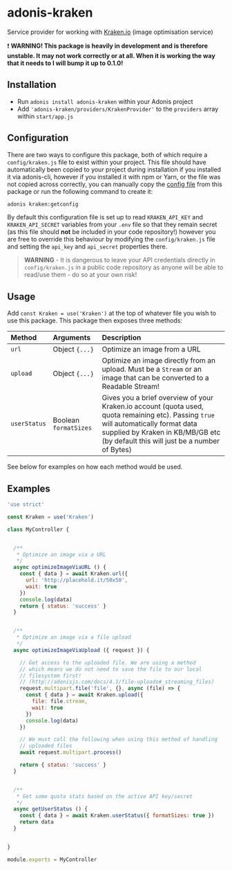 # adonis-kraken

Service provider for working with [Kraken.io](https://www.kraken.io) (image optimisation service)

:exclamation: **WARNING! This package is heavily in development and is therefore unstable. It may not work correctly or at all. When it is working the way that it needs to I will bump it up to 0.1.0!**

## Installation
* Run `adonis install adonis-kraken` within your Adonis project
* Add `'adonis-kraken/providers/KrakenProvider'` to the `providers` array within `start/app.js`

## Configuration
There are two ways to configure this package, both of which require a `config/kraken.js` file to exist within your project. This file should have automatically been copied to your project during installation if you installed it via adonis-cli, however if you installed it with npm or Yarn, or the file was not copied across correctly, you can manually copy the [config file](config/kraken.js) from this package or run the following command to create it:
```bash
adonis kraken:getconfig
```
By default this configuration file is set up to read `KRAKEN_API_KEY` and `KRAKEN_API_SECRET` variables from your `.env` file so that they remain secret (as this file should **not** be included in your code repository!) however you are free to override this behaviour by modifying the `config/kraken.js` file and setting the `api_key` and `api_secret` properties there.

> **WARNING** - It is dangerous to leave your API credentials directly in `config/kraken.js` in a public code repository as anyone will be able to read/use them - do so at your own risk!

## Usage
Add `const Kraken = use('Kraken')` at the top of whatever file you wish to use this package. This package then exposes three methods:

| Method | Arguments | Description |
|:---|:---|:---|
| `url` | Object `{...}` | Optimize an image from a URL |
| `upload` | Object `{...}` | Optimize an image directly from an upload. Must be a `Stream` or an image that can be converted to a Readable Stream! |
| `userStatus` | Boolean `formatSizes` | Gives you a brief overview of your Kraken.io account (quota used, quota remaining etc). Passing `true` will automatically format data supplied by Kraken in KB/MB/GB etc (by default this will just be a number of Bytes) |

See below for examples on how each method would be used.

## Examples
```js
'use strict'

const Kraken = use('Kraken')

class MyController {


  /**
   * Optimize an image via a URL
   */
  async optimizeImageViaURL () {
    const { data } = await Kraken.url({
      url: 'http://placehold.it/50x50',
      wait: true
    })
    console.log(data)
    return { status: 'success' }
  }


  /**
   * Optimize an image via a file upload
   */
  async optimizeImageViaUpload ({ request }) {

    // Get access to the uploaded file. We are using a method
    // which means we do not need to save the file to our local
    // filesystem first!
    // (http://adonisjs.com/docs/4.1/file-uploads#_streaming_files)
    request.multipart.file('file', {}, async (file) => {
      const { data } = await Kraken.upload({
        file: file.stream,
        wait: true
      })
      console.log(data)
    })

    // We must call the following when using this method of handling
    // uploaded files
    await request.multipart.process()

    return { status: 'success' }
  }


  /**
   * Get some quota stats based on the active API key/secret
   */
  async getUserStatus () {
    const { data } = await Kraken.userStatus({ formatSizes: true })
    return data
  }


}

module.exports = MyController
```
